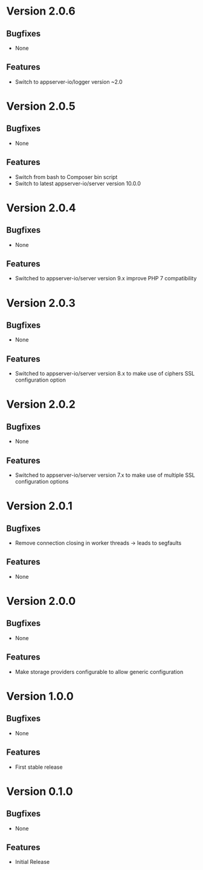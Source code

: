# Version 2.0.6

## Bugfixes

* None

## Features

* Switch to appserver-io/logger version ~2.0

# Version 2.0.5

## Bugfixes

* None

## Features

* Switch from bash to Composer bin script
* Switch to latest appserver-io/server version 10.0.0

# Version 2.0.4

## Bugfixes

* None

## Features

* Switched to appserver-io/server version 9.x improve PHP 7 compatibility

# Version 2.0.3

## Bugfixes

* None

## Features

* Switched to appserver-io/server version 8.x to make use of ciphers SSL configuration option

# Version 2.0.2

## Bugfixes

* None

## Features

* Switched to appserver-io/server version 7.x to make use of multiple SSL configuration options

# Version 2.0.1

## Bugfixes

* Remove connection closing in worker threads -> leads to segfaults

## Features

* None

# Version 2.0.0

## Bugfixes

* None

## Features

* Make storage providers configurable to allow generic configuration

# Version 1.0.0

## Bugfixes

* None

## Features

* First stable release

# Version 0.1.0

## Bugfixes

* None

## Features

* Initial Release
